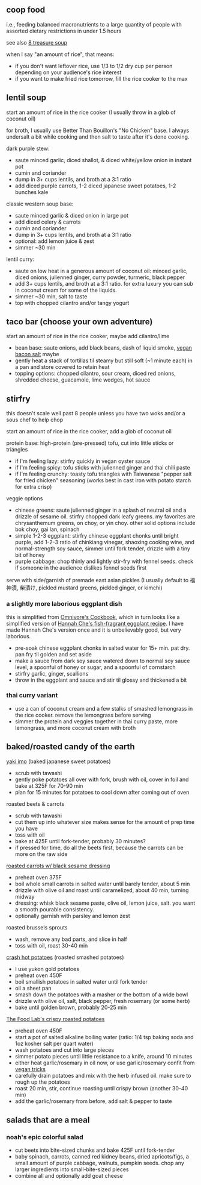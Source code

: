 coop food
---
i.e., feeding balanced macronutrients to a large quantity of people with assorted dietary restrictions in under 1.5 hours

see also [8 treasure soup](eight_treasure_soup.md)

when I say "an amount of rice", that means:
- if you don't want leftover rice, use 1/3 to 1/2 dry cup per person depending on your audience's rice interest
- if you want to make fried rice tomorrow, fill the rice cooker to the max

## lentil soup

start an amount of rice in the rice cooker (I usually throw in a glob of coconut oil)

for broth, I usually use Better Than Bouillon's "No Chicken" base. I always undersalt a bit while cooking and then salt to taste after it's done cooking.

dark purple stew:
- saute minced garlic, diced shallot, & diced white/yellow onion in instant pot
- cumin and coriander
- dump in 3+ cups lentils, and broth at a 3:1 ratio
- add diced purple carrots, 1-2 diced japanese sweet potatoes, 1-2 bunches kale

classic western soup base:
- saute minced garlic & diced onion in large pot
- add diced celery & carrots
- cumin and coriander
- dump in 3+ cups lentils, and broth at a 3:1 ratio
- optional: add lemon juice & zest
- simmer ~30 min

lentil curry:
- saute on low heat in a generous amount of coconut oil: minced garlic, diced onions, julienned ginger, curry powder, turmeric, black pepper
- add 3+ cups lentils, and broth at a 3:1 ratio. for extra luxury you can sub in coconut cream for some of the liquids.
- simmer ~30 min, salt to taste
- top with chopped cilantro and/or tangy yogurt

## taco bar (choose your own adventure)

start an amount of rice in the rice cooker, maybe add cilantro/lime

- bean base: saute onions, add black beans, dash of liquid smoke, [vegan bacon salt](../spices/vegan_bacon_salt.md) maybe
- gently heat a stack of tortillas til steamy but still soft (~1 minute each) in a pan and store covered to retain heat
- topping options: chopped cilantro, sour cream, diced red onions, shredded cheese, guacamole, lime wedges, hot sauce

## stirfry

this doesn't scale well past 8 people unless you have two woks and/or a sous chef to help chop

start an amount of rice in the rice cooker, add a glob of coconut oil

protein base: high-protein (pre-pressed) tofu, cut into little sticks or triangles
- if I'm feeling lazy: stirfry quickly in vegan oyster sauce
- if I'm feeling spicy: tofu sticks with julienned ginger and thai chili paste
- if I'm feeling crunchy: toasty tofu triangles with Taiwanese "pepper salt for fried chicken" seasoning (works best in cast iron with potato starch for extra crisp)

veggie options
- chinese greens: saute julienned ginger in a splash of neutral oil and a drizzle of sesame oil. stirfry chopped dark leafy greens. my favorites are chrysanthemum greens, on choy, or yin choy. other solid options include bok choy, gai lan, spinach
- simple 1-2-3 eggplant: stirfry chinese eggplant chonks until bright purple, add 1-2-3 ratio of chinkiang vinegar, shaoxing cooking wine, and normal-strength soy sauce, simmer until fork tender, drizzle with a tiny bit of honey
- purple cabbage: chop thinly and lightly stir-fry with fennel seeds. check if someone in the audience dislikes fennel seeds first

serve with side/garnish of premade east asian pickles (I usually default to 福神漬, 柴漬け, pickled mustard greens, pickled ginger, or kimchi)

### a slightly more laborious eggplant dish

this is simplified from [Omnivore's Cookbook](https://omnivorescookbook.com/chinese-eggplant-with-garlic-sauce), which in turn looks like a simplified version of [Hannah Che's fish-fragrant eggplant recipe](https://www.simplyrecipes.com/hannah-che-fish-fragrant-eggplant-6890589). I have made Hannah Che's version once and it is unbelievably good, but very laborious.

- pre-soak chinese eggplant chonks in salted water for 15+ min. pat dry. pan fry til golden and set aside
- make a sauce from dark soy sauce watered down to normal soy sauce level, a spoonful of honey or sugar, and a spoonful of cornstarch
- stirfry garlic, ginger, scallions
- throw in the eggplant and sauce and stir til glossy and thickened a bit

### thai curry variant

- use a can of coconut cream and a few stalks of smashed lemongrass in the rice cooker. remove the lemongrass before serving
- simmer the protein and veggies together in thai curry paste, more lemongrass, and more coconut cream with broth

## baked/roasted candy of the earth

[yaki imo](https://www.okonomikitchen.com/baked-japanese-sweet-potatoes-yaki-imo/) (baked japanese sweet potatoes)
- scrub with tawashi
- gently poke potatoes all over with fork, brush with oil, cover in foil and bake at 325F for 70-90 min
- plan for 15 minutes for potatoes to cool down after coming out of oven

roasted beets & carrots
- scrub with tawashi
- cut them up into whatever size makes sense for the amount of prep time you have
- toss with oil
- bake at 425F until fork-tender, probably 30 minutes?
- if pressed for time, do all the beets first, because the carrots can be more on the raw side

[roasted carrots w/ black sesame dressing](https://www.seriouseats.com/roasted-carrots-black-sesame-dressing-recipe)
- preheat oven 375F
- boil whole small carrots in salted water until barely tender, about 5 min
- drizzle with olive oil and roast until caramelized, about 40 min, turning midway
- dressing: whisk black sesame paste, olive oil, lemon juice, salt. you want a smooth pourable consistency.
- optionally garnish with parsley and lemon zest

roasted brussels sprouts
- wash, remove any bad parts, and slice in half
- toss with oil, roast 30-40 min

[crash hot potatoes](https://www.thepioneerwoman.com/food-cooking/recipes/a10944/crash-hot-potatoes/) (roasted smashed potatoes)
- I use yukon gold potatoes
- preheat oven 450F
- boil smallish potatoes in salted water until fork tender
- oil a sheet pan
- smash down the potatoes with a masher or the bottom of a wide bowl
- drizzle with olive oil, salt, black pepper, fresh rosemary (or some herb)
- bake until golden brown, probably 20-25 min

[The Food Lab's crispy roasted potatoes](https://www.seriouseats.com/the-best-roast-potatoes-ever-recipe)
- preheat oven 450F
- start a pot of salted alkaline boiling water (ratio: 1/4 tsp baking soda and 1oz kosher salt per quart water)
- wash potatoes and cut into large pieces
- simmer potato pieces until little resistance to a knife, around 10 minutes
- either heat garlic/rosemary in oil now, or use garlic/rosemary confit from [vegan tricks](vegan_tricks.md)
- carefully drain potatoes and mix with the herb infused oil. make sure to rough up the potatoes
- roast 20 min, stir, continue roasting until crispy brown (another 30-40 min)
- add the garlic/rosemary from before, add salt & pepper to taste

## salads that are a meal

### noah's epic colorful salad

- cut beets into bite-sized chunks and bake 425F until fork-tender
- baby spinach, carrots, canned red kidney beans, dried apricots/figs, a small amount of purple cabbage, walnuts, pumpkin seeds. chop any larger ingredients into small-bite-sized pieces
- combine all and optionally add goat cheese
